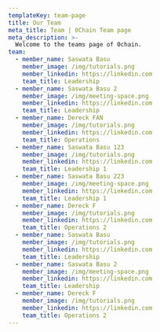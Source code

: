 ```yaml
---
templateKey: team-page
title: Our Team
meta_title: Team | 0Chain Team page
meta_description: >-
  Welcome to the teams page of 0chain.
team:
  - member_name: Saswata Basu
    member_image: /img/tutorials.png
    member_linkedin: https://linkedin.com
    team_title: Leadership
  - member_name: Saswata Basu 2
    member_image: /img/meeting-space.png
    member_linkedin: https://linkedin.com
    team_title: Leadership
  - member_name: Dereck FAN
    member_image: /img/tutorials.png
    member_linkedin: https://linkedin.com
    team_title: Operations
  - member_name: Saswata Basu 123
    member_image: /img/tutorials.png
    member_linkedin: https://linkedin.com
    team_title: Leadership 1
  - member_name: Saswata Basu 223
    member_image: /img/meeting-space.png
    member_linkedin: https://linkedin.com
    team_title: Leadership 1
  - member_name: Dereck F
    member_image: /img/tutorials.png
    member_linkedin: https://linkedin.com
    team_title: Operations 2
  - member_name: Saswata Basu
    member_image: /img/tutorials.png
    member_linkedin: https://linkedin.com
    team_title: Leadership
  - member_name: Saswata Basu 2
    member_image: /img/meeting-space.png
    member_linkedin: https://linkedin.com
    team_title: Leadership
  - member_name: Dereck F
    member_image: /img/tutorials.png
    member_linkedin: https://linkedin.com
    team_title: Operations 2
---
```

